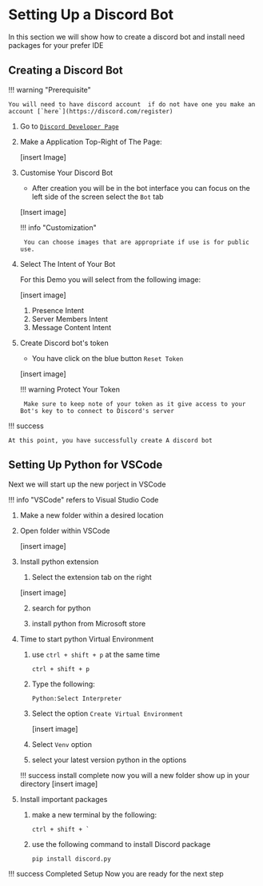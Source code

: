 # Setting Up a Discord Bot
In this section we will show how to create a discord bot and install need packages for your prefer IDE

## Creating a Discord Bot
!!! warning "Prerequisite" 

    You will need to have discord account  if do not have one you make an account [`here`](https://discord.com/register)
  
1. Go to [`Discord Developer Page`](https://discord.com/developers/applications)

2. Make a Application Top-Right of The Page:
    
    [insert Image]

3. Customise Your Discord Bot

    - After creation you will be in the bot interface you can focus on the left side of the screen select the `Bot` tab 

    [Insert image]

    !!! info "Customization"

        You can choose images that are appropriate if use is for public use.
    

4. Select The Intent of Your Bot

    For this Demo you will select from the following image:

    [insert image]

    1. Presence Intent
    2. Server Members Intent 
    3. Message Content Intent

5. Create Discord bot's token
    
    - You have click on the blue button `Reset Token`

    [insert image]


    !!! warning Protect Your Token

        Make sure to keep note of your token as it give access to your Bot's key to to connect to Discord's server


!!! success 
    
    At this point, you have successfully create A discord bot


## Setting Up Python for VSCode

Next we will start up the new porject in VSCode

!!! info "VSCode"
    refers to Visual Studio Code

1. Make a new folder within a desired location

2. Open folder within VSCode

    [insert image]

3. Install python extension 

    1. Select the extension tab on the right

    [insert image]

    2. search for python

    3. install python from Microsoft store

4. Time to start python Virtual Environment

    1. use `ctrl + shift + p` at the same time
        
        ```
        ctrl + shift + p
        ```

    2. Type the following:

        ```
        Python:Select Interpreter
        ```
    3. Select the option `Create Virtual Environment`

        [insert image]

    4. Select `Venv` option
    
    5. select your latest version python in the options

    !!! success install complete
        now you will a new folder show up in your directory
        [insert image]

5. Install important packages

    1. make a new terminal by the following:
        ```
        ctrl + shift + `
        ```
    2. use the following command to install Discord package

        ```
        pip install discord.py
        ```

!!! success Completed Setup
    Now you are ready for the next step